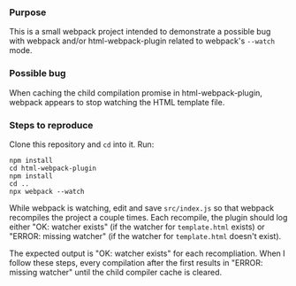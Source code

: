 ### Purpose

This is a small webpack project intended to demonstrate a possible bug with webpack and/or html-webpack-plugin related to webpack's `--watch` mode.

### Possible bug

When caching the child compilation promise in html-webpack-plugin, webpack appears to stop watching the HTML template file.

### Steps to reproduce

Clone this repository and `cd` into it. Run:
```
npm install
cd html-webpack-plugin
npm install
cd ..
npx webpack --watch
```
While webpack is watching, edit and save `src/index.js` so that webpack recompiles the project a couple times. Each recompile, the plugin should log either "OK: watcher exists" (if the watcher for `template.html` exists) or "ERROR: missing watcher" (if the watcher for `template.html` doesn't exist).

The expected output is "OK: watcher exists" for each recompliation. When I follow these steps, every compilation after the first results in "ERROR: missing watcher" until the child compiler cache is cleared.

